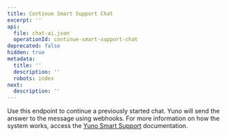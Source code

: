 ```yaml
---
title: Continue Smart Support Chat
excerpt: ''
api:
  file: chat-ai.json
  operationId: continue-smart-support-chat
deprecated: false
hidden: true
metadata:
  title: ''
  description: ''
  robots: index
next:
  description: ''
---
```

Use this endpoint to continue a previously started chat. Yuno will send the answer to the message using webhooks. For more information on how the system works, access the [Yuno Smart Support](doc:yuno-smart-support)  documentation.